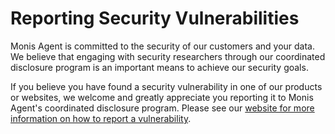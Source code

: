 # Reporting Security Vulnerabilities

Monis Agent is committed to the security of our customers and your data. We believe that engaging with security researchers through our coordinated disclosure program is an important means to achieve our security goals.

If you believe you have found a security vulnerability in one of our products or websites, we welcome and greatly appreciate you reporting it to Monis Agent's coordinated disclosure program.  Please see our [website for more information on how to report a vulnerability](https://docs.monisagent.com/docs/security/monis-agent-security/data-privacy/reporting-security-vulnerabilities).
